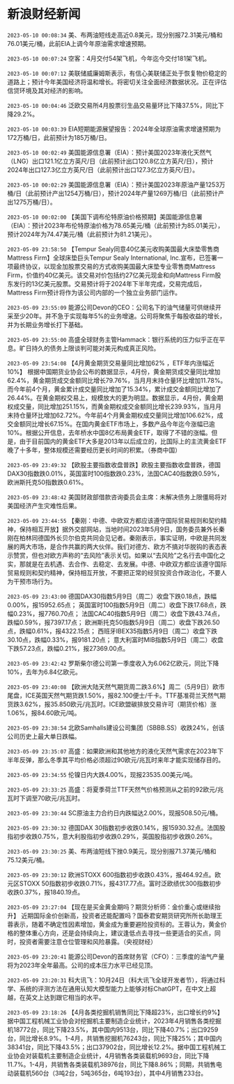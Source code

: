 # 新浪财经新闻
`2023-05-10 00:08:34` 美、布两油短线走高近0.8美元，现分别报72.31美元/桶和76.01美元/桶，此前EIA上调今年原油需求增速预期。

`2023-05-10 00:07:24` 空客：4月交付54架飞机，今年迄今交付181架飞机。

`2023-05-10 00:07:12` 美联储威廉姆斯表示，有信心美联储正处于恢复物价稳定的道路上；预计今年美国经济将温和增长。将密切关注全面经济数据状况。正在评估信贷环境及其对经济的影响。

`2023-05-10 00:04:46` 泛欧交易所4月股票衍生品交易量环比下降37.5%，同比下降29.2%。

`2023-05-10 00:03:39` EIA短期能源展望报告：2024年全球原油需求增速预期为172万桶/日，此前预计为185万桶/日。

`2023-05-10 00:02:49` 美国能源信息署（EIA）：预计美国2023年液化天然气（LNG）出口121.1亿立方英尺/日（此前预计出口120.8亿立方英尺/日），预计2024年出口127.3亿立方英尺/日（此前预计出口127.3亿立方英尺/日）。

`2023-05-10 00:02:29` 美国能源信息署（EIA）：预计美国2023年原油产量1253万桶/日（此前预计产出1254万桶/日），预计2024年产量1269万桶/日（此前预计产出1275万桶/日）。

`2023-05-10 00:02:00` 【美国下调布伦特原油价格预期】美国能源信息署（EIA）：预计2023年布伦特原油价格为78.65美元/桶（此前预计为85.01美元），预计2024年为74.47美元/桶（此前预计为81.21美元）。

`2023-05-09 23:58:50` 【Tempur Sealy同意40亿美元收购美国最大床垫零售商Mattress Firm】全球床垫巨头Tempur Sealy International, Inc.宣布，已签署一项最终协议，以现金加股票交易的方式收购美国最大床垫专业零售商Mattress Firm，价值约40亿美元。该交易对价包括约27亿美元现金和向Mattress Firm股东发行的13亿美元股票。交易预计将于2024年下半年完成，交易完成后，Mattress Firm预计将作为该公司内部的一个独立业务部门运作。

`2023-05-09 23:55:09` 能源公司Devon的CEO：公司名下的油气储量可供继续开采至少20年。并不急于实现每年5%的业务增速。公司将聚焦于每股收益的增长，并为长期业务增长打下基础。

`2023-05-09 23:55:00` 高盛全球财务主管Hammack：银行系统的压力似乎正在平息。旷日持久的债务上限谈判可能对美元构成真正风险。

`2023-05-09 23:54:08` 【4月黄金期货交易量同比增加62% ，ETF年内涨幅近10%】 根据中国期货业协会公布的数据显示，4月份，黄金期货成交量同比增加62.4%，黄金期货成交金额同比增长79.76%，当月月末持仓量环比增加11.78%。而今年前4个月，黄金累计成交量同比增加了15.34%，累计成交金额同比增加了26.44%。在黄金期权交易上，规模放大的更为明显。数据显示，4月份，黄金期权成交量，同比增加251.15%，而黄金期权成交金额同比增长239.93%，当月月末持仓量环比增加62.72%。今年前4个月黄金期权成交量同比增加106.62%，成交金额同比增长67.15%。在国内黄金ETF市场上，多数产品今年迄今涨幅已逾10%。根据公开信息，去年桥水中国8亿布局黄金ETF，取得了不错的涨幅。但是，由于目前国内的黄金ETF大多是2013年以后成立的，比国际上的主流黄金ETF晚了十多年，整体规模还需要经历更长时间的积累。（券商中国）

`2023-05-09 23:49:32` 【欧股主要指数收盘普跌】欧股主要指数收盘普跌，德国DAX30指数跌0.01%，英国富时100指数跌0.23%，法国CAC40指数跌0.59%，欧洲斯托克50指数跌0.61%。

`2023-05-09 23:48:42` 美国财政部借款咨询委员会主席：未解决债务上限僵局将对美国经济产生灾难性后果。

`2023-05-09 23:44:55` 【秦刚：中德、中欧双方都应该遵守国际贸易规则和契约精神，保持相互开放】据外交部网站，当地时间2023年5月9日，国务委员兼外长秦刚在柏林同德国外长贝尔伯克共同会见记者。秦刚表示，事实证明，中欧是共同发展的两大市场，是合作共赢的两大伙伴。我们对德方、欧方不搞对华脱钩的表态表示赞赏，但也对欧方声称的“去风险”表示关切。如果以“去风险”之名行去中国化之实，那就是在去机遇、去合作、去稳定、去发展。中德、中欧双方都应该遵守国际贸易规则和契约精神，保持相互开放，不要把正常的经贸投资合作政治化，不要人为干预市场行为。

`2023-05-09 23:43:00`   德国DAX30指数5月9日（周二）收盘下跌0.18点，跌幅0.00%，报15952.65点；
英国富时100指数5月9日（周二）收盘下跌17.68点，跌幅0.23%，报7760.70点；
法国CAC40指数5月9日（周二）收盘下跌43.74点，跌幅0.59%，报7397.17点；
欧洲斯托克50指数5月9日（周二）收盘下跌26.50点，跌幅0.61%，报4322.15点；
西班牙IBEX35指数5月9日（周二）收盘下跌30.10点，跌幅0.33%，报9181.20点；
意大利富时MIB指数5月9日（周二）收盘下跌57.23点，跌幅0.21%，报27369.00点。

`2023-05-09 23:42:42` 罗斯柴尔德公司第一季度收入为6.062亿欧元，同比下降10%，去年为6.84亿欧元。

`2023-05-09 23:40:08` 【欧洲大陆天然气期货周二跌3.6%】周二（5月9日）欧市尾盘，ICE英国天然气期货跌1.50%，报82.100便士/千卡。TTF基准荷兰天然气期货跌3.62%，报35.850欧元/兆瓦时。ICE欧盟碳排放交易许可（期货价格）涨1.06%，报84.60欧元/吨。

`2023-05-09 23:38:54` 北欧Samhalls建设公司集团（SBBB.SS）收跌24%，创该公司历史上最大单日跌幅。

`2023-05-09 23:35:07` 高盛：如果欧洲和其他地方的液化天然气需求在2023年下半年反弹，那么冬季其平均价格必须超过90欧元/兆瓦时来年才能实现储存目的。

`2023-05-09 23:34:55` 伦镍日内大跌4.00%，现报23535.00美元/吨。

`2023-05-09 23:33:25` 高盛：将夏季荷兰TTF天然气价格预测从之前的92欧元/兆瓦时下调至70欧元/兆瓦时。

`2023-05-09 23:30:44` SC原油主力合约日内跌幅达2.00%，现报508.50元/桶。

`2023-05-09 23:30:32` 德国DAX 30指数初步收跌0.14%，报15930.32点。法国股指初步收跌0.75%，意大利股指初步收跌0.29%，英国股指初步收跌0.26%。

`2023-05-09 23:30:25` 美、布两油短线下挫0.9美元，现分别报71.37美元/桶和75.12美元/桶。

`2023-05-09 23:30:12` 欧洲STOXX 600指数初步收跌0.43%，报464.92点。欧元区STOXX 50指数初步收跌0.71%，报4317.77点。富时泛欧绩优300指数初步收跌0.37%，报1840.19点。

`2023-05-09 23:27:04` 【现在是买金黄金期吗？期货分析师：金价重心或继续抬升】 近期国际金价创新高，投资者还能配置吗？国泰君安期货研究所所长助理王蓉表示，随着不确定性因素增加，黄金成为重要避险投资标的。王蓉认为，黄金价格的整体重心方向，还是会持续向上，建议逢低点去寻找一些更适合的买点，同时，投资者需要注意仓位管理和风险暴露。（央视财经）

`2023-05-09 23:20:41` 能源公司Devon的首席财务官（CFO）：三季度的油气产量将为2023年全年最高。公司的成本压力水平已经见顶。

`2023-05-09 23:20:31` 科大讯飞：10月24日（科大讯飞全球开发者节），将通过科学、系统的评测方法在通用认知大模型能力上能够对标ChatGPT，在中文上超越，在英文上达到跟它相当的水平。

`2023-05-09 23:18:26` 【4月各类挖掘机销售同比下降超23%，出口增长约9%】 据中国工程机械工业协会对挖掘机主要制造企业统计，2023年4月销售各类挖掘机18772台，同比下降23.5%，其中国内9513台，同比下降40.7%；出口9259台，同比增长8.9%。1-4月，共销售挖掘机76243台，同比下降25%；其中国内38341台，同比下降43.5%；出口37902台，同比增长12.2%。据中国工程机械工业协会对装载机主要制造企业统计，4月销售各类装载机9693台，同比下降11.7%。1-4月，共销售各类装载机38976台，同比下降8.86%；同期，共销售电动装载机560台（3吨2台，5吨365台，6吨193台），其中4月销售233台。

